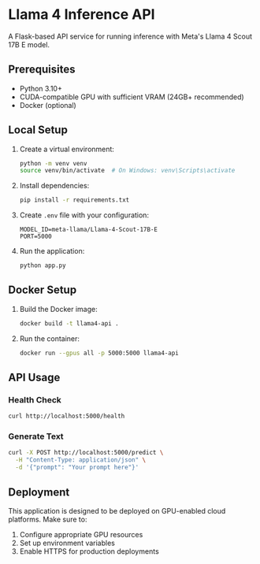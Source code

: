 # Llama 4 Inference API

A Flask-based API service for running inference with Meta's Llama 4 Scout 17B E model.

## Prerequisites

- Python 3.10+
- CUDA-compatible GPU with sufficient VRAM (24GB+ recommended)
- Docker (optional)

## Local Setup

1. Create a virtual environment:
   ```bash
   python -m venv venv
   source venv/bin/activate  # On Windows: venv\Scripts\activate
   ```

2. Install dependencies:
   ```bash
   pip install -r requirements.txt
   ```

3. Create `.env` file with your configuration:
   ```
   MODEL_ID=meta-llama/Llama-4-Scout-17B-E
   PORT=5000
   ```

4. Run the application:
   ```bash
   python app.py
   ```

## Docker Setup

1. Build the Docker image:
   ```bash
   docker build -t llama4-api .
   ```

2. Run the container:
   ```bash
   docker run --gpus all -p 5000:5000 llama4-api
   ```

## API Usage

### Health Check
```bash
curl http://localhost:5000/health
```

### Generate Text
```bash
curl -X POST http://localhost:5000/predict \
  -H "Content-Type: application/json" \
  -d '{"prompt": "Your prompt here"}'
```

## Deployment

This application is designed to be deployed on GPU-enabled cloud platforms. Make sure to:
1. Configure appropriate GPU resources
2. Set up environment variables
3. Enable HTTPS for production deployments